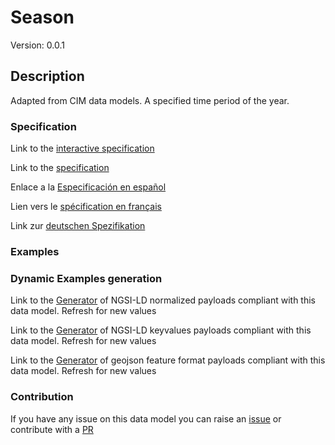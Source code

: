 # Season
Version: 0.0.1

## Description 

Adapted from CIM data models. A specified time period of the year.
### Specification

Link to the [interactive specification](https://swagger.lab.fiware.org/?url=https://smart-data-models.github.io/dataModel.EnergyCIM/Season/swagger.yaml)

Link to the [specification](https://github.com/smart-data-models/dataModel.EnergyCIM/blob/master/Season/doc/spec.md)

Enlace a la [Especificación en español](https://github.com/smart-data-models/dataModel.EnergyCIM/blob/master/Season/doc/spec_ES.md)

Lien vers le [spécification en français](https://github.com/smart-data-models/dataModel.EnergyCIM/blob/master/Season/doc/spec_FR.md)

Link zur [deutschen Spezifikation](https://github.com/smart-data-models/dataModel.EnergyCIM/blob/master/Season/doc/spec_DE.md)
### Examples
### Dynamic Examples generation

Link to the [Generator](https://smartdatamodels.org/extra/ngsi-ld_generator.php?schemaUrl=https://raw.githubusercontent.com/smart-data-models/dataModel.EnergyCIM/master/Season/schema.json&email=info@smartdatamodels.org) of NGSI-LD normalized payloads compliant with this data model. Refresh for new values

Link to the [Generator](https://smartdatamodels.org/extra/ngsi-ld_generator_keyvalues.php?schemaUrl=https://raw.githubusercontent.com/smart-data-models/dataModel.EnergyCIM/master/Season/schema.json&email=info@smartdatamodels.org) of NGSI-LD keyvalues payloads compliant with this data model. Refresh for new values

Link to the [Generator](https://smartdatamodels.org/extra/geojson_features_generator.php?schemaUrl=https://raw.githubusercontent.com/smart-data-models/dataModel.EnergyCIM/master/Season/schema.json&email=info@smartdatamodels.org) of geojson feature format payloads compliant with this data model. Refresh for new values
### Contribution

 If you have any issue on this data model you can raise an [issue](https://github.com/smart-data-models/dataModel.EnergyCIM/issues)  or contribute with a [PR](https://github.com/smart-data-models/dataModel.EnergyCIM/pulls)